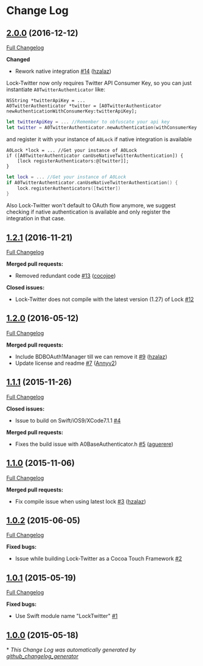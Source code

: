 # Change Log

## [2.0.0](https://github.com/auth0/Lock-Twitter.iOS/tree/2.0.0) (2016-12-12)
[Full Changelog](https://github.com/auth0/Lock-Twitter.iOS/compare/1.2.1...2.0.0)

**Changed**
- Rework native integration [\#14](https://github.com/auth0/Lock-Twitter.iOS/pull/14) ([hzalaz](https://github.com/hzalaz))

Lock-Twitter now only requires Twitter API Consumer Key, so you can just instantiate `A0TwitterAuthenticator` like:

```objc
NSString *twitterApiKey = ...
A0TwitterAuthenticator *twitter = [A0TwitterAuthenticator newAuthenticationWithConsumerKey:twitterApiKey];
```

```swift
let twitterApiKey = ... //Remember to obfuscate your api key
let twitter = A0TwitterAuthenticator.newAuthentication(withConsumerKey: twitterApiKey)
```

and register it with your instance of `A0Lock` if native integration is available

```objc
A0Lock *lock = ... //Get your instance of A0Lock
if ([A0TwitterAuthenticator canUseNativeTwitterAuthentication]) {
    [lock registerAuthenticators:@[twitter]];
}
```

```swift
let lock = ... //Get your instance of A0Lock
if A0TwitterAuthenticator.canUseNativeTwitterAuthentication() {
    lock.registerAuthenticators([twitter])
}
```

Also Lock-Twitter won't default to OAuth flow anymore, we suggest checking if native authentication is available and only register the integration in that case.

## [1.2.1](https://github.com/auth0/Lock-Twitter.iOS/tree/1.2.1) (2016-11-21)
[Full Changelog](https://github.com/auth0/Lock-Twitter.iOS/compare/1.2.0...1.2.1)

**Merged pull requests:**
- Removed redundant code [\#13](https://github.com/auth0/Lock-Twitter.iOS/pull/13) ([cocojoe](https://github.com/cocojoe))

**Closed issues:**
- Lock-Twitter does not compile with the latest version (1.27) of Lock [\#12](https://github.com/auth0/Lock-Twitter.iOS/issues/12)

## [1.2.0](https://github.com/auth0/Lock-Twitter.iOS/tree/1.2.0) (2016-05-12)
[Full Changelog](https://github.com/auth0/Lock-Twitter.iOS/compare/1.1.1...1.2.0)

**Merged pull requests:**

- Include BDBOAuth1Manager till we can remove it [\#9](https://github.com/auth0/Lock-Twitter.iOS/pull/9) ([hzalaz](https://github.com/hzalaz))
- Update license and readme [\#7](https://github.com/auth0/Lock-Twitter.iOS/pull/7) ([Annyv2](https://github.com/Annyv2))

## [1.1.1](https://github.com/auth0/Lock-Twitter.iOS/tree/1.1.1) (2015-11-26)
[Full Changelog](https://github.com/auth0/Lock-Twitter.iOS/compare/1.1.0...1.1.1)

**Closed issues:**

- Issue to build on Swift/iOS9/XCode7.1.1 [\#4](https://github.com/auth0/Lock-Twitter.iOS/issues/4)

**Merged pull requests:**

- Fixes the build issue with A0BaseAuthenticator.h [\#5](https://github.com/auth0/Lock-Twitter.iOS/pull/5) ([aguerere](https://github.com/aguerere))

## [1.1.0](https://github.com/auth0/Lock-Twitter.iOS/tree/1.1.0) (2015-11-06)
[Full Changelog](https://github.com/auth0/Lock-Twitter.iOS/compare/1.0.2...1.1.0)

**Merged pull requests:**

- Fix compile issue when using latest lock [\#3](https://github.com/auth0/Lock-Twitter.iOS/pull/3) ([hzalaz](https://github.com/hzalaz))

## [1.0.2](https://github.com/auth0/Lock-Twitter.iOS/tree/1.0.2) (2015-06-05)
[Full Changelog](https://github.com/auth0/Lock-Twitter.iOS/compare/1.0.1...1.0.2)

**Fixed bugs:**

- Issue while building Lock-Twitter as a Cocoa Touch Framework [\#2](https://github.com/auth0/Lock-Twitter.iOS/issues/2)

## [1.0.1](https://github.com/auth0/Lock-Twitter.iOS/tree/1.0.1) (2015-05-19)
[Full Changelog](https://github.com/auth0/Lock-Twitter.iOS/compare/1.0.0...1.0.1)

**Fixed bugs:**

- Use Swift module name "LockTwitter" [\#1](https://github.com/auth0/Lock-Twitter.iOS/issues/1)

## [1.0.0](https://github.com/auth0/Lock-Twitter.iOS/tree/1.0.0) (2015-05-18)


\* *This Change Log was automatically generated by [github_changelog_generator](https://github.com/skywinder/Github-Changelog-Generator)*